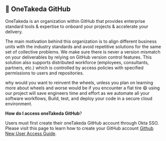 ## 🔧 OneTakeda GitHub

OneTakeda is an organization within GitHub that provides enterprise standard tools & expertise to onboard your projects & accelerate your delivery.

The main motivation behind this organization is to align different business units with the industry standards and avoid repetitive solutions for the same set of collective problems. 
We make sure there is never a version mismatch on your deliverables by relying on GitHub version control features. This solution also supports distributed workforce (employees, consultants, partners, etc.) which is controlled by access policies with specified permissions to users and repositories.

why would you want to reinvent the wheels, unless you plan on learning more about wheels and worse would be if you encounter a flat tire :smile: using our project will save engineers time and effort as we automate all your software workflows, Build, test, and deploy your code in a secure cloud environment. 

**How do I access oneTakeda GitHub**?

Users must first create their oneTakeda GitHub account through Okta SSO. Please visit this page to learn how to create your GitHub account [Github New User Access Guide](https://mytakeda.sharepoint.com/:p:/r/sites/DevOps/_layouts/15/Doc.aspx?sourcedoc=%7B20F91A70-6FB5-48D8-BB79-9009C9F16CC8%7D&file=GitHub%20New%20User%20Access%20Guide.pptx&action=edit&mobileredirect=true).